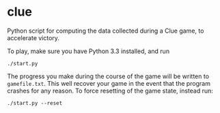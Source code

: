 clue
====

Python script for computing the data collected during a Clue game, to accelerate victory.

To play, make sure you have Python 3.3 installed, and run

    ./start.py

The progress you make during the course of the game will be written to `gamefile.txt`.  This well recover your game in the event that the program crashes for any reason.  To force resetting of the game state, instead run:

    ./start.py --reset
